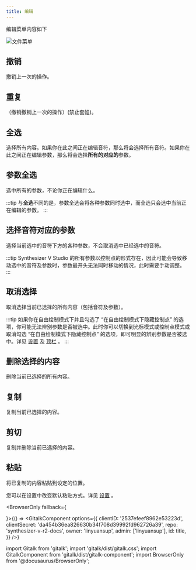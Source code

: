 ```yaml
---
title: 编辑
---
```

编辑菜单内容如下

![文件菜单](/docs/main_docs/menu/edit/1.png)

## 撤销

撤销上一次的操作。

## 重复

（撤销撤销上一次的操作）(禁止套娃)。

## 全选

选择所有内容。如果你在此之间正在编辑音符，那么将会选择所有音符。如果你在此之间正在编辑参数，那么将会选择**所有的对应的**参数。

## 参数全选

选中所有的参数，不论你正在编辑什么。

:::tip
与**全选**不同的是，参数全选会将各种参数同时选中，而全选只会选中当前正在编辑的参数。
:::

## 选择音符对应的参数

选择当前选中的音符下方的各种参数，不会取消选中已经选中的音符。

:::tip
Synthesizer V Studio 的所有参数以控制点的形式存在，因此可能会导致移动选中的音符及参数时，参数最开头无法同时移动的情况，此时需要手动调整。
:::

## 取消选择

取消选择当前已选择的所有内容（包括音符及参数）。

:::tip
如果你在自由绘制模式下并且勾选了 “在自由绘制模式下隐藏控制点” 的选项，你可能无法辨别参数是否被选中。此时你可以切换到光标模式或控制点模式或取消勾选 “在自由绘制模式下隐藏控制点” 的选项，即可明显的辨别参数是否被选中。详见 [设置](../sidebar/settings.md) 及 [顶栏](../parameters/top.md) 。
:::

## 删除选择的内容

删除当前已选择的所有内容。

## 复制

复制当前已选择的内容。

## 剪切

复制并删除当前已选择的内容。

## 粘贴

将已复制的内容粘贴到设定的位置。

您可以在设置中改变默认粘贴方式。详见 [设置](../sidebar/settings.md) 。

<BrowserOnly fallback={<div></div>}>{() => <GitalkComponent options={{
    clientID: '2537efeef8962e53223d',
    clientSecret: 'da454b36ea826630b34f708d39992fd962726a39',
    repo: 'synthesizer-v-r2-docs',
    owner: 'linyuansup',
    admin: ['linyuansup'],
    id: title,
    }} />}
</BrowserOnly>

import Gitalk from 'gitalk';
import 'gitalk/dist/gitalk.css';
import GitalkComponent from 'gitalk/dist/gitalk-component';
import BrowserOnly from '@docusaurus/BrowserOnly';